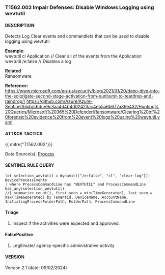 ### T1562.002 Impair Defenses: Disable Windows Logging using wevtutil

#### DESCRIPTION  <br />

Detects Log Clear events and commandlets that can be used to disable logging using wevtutil

**Example:**\
wevtutil cl Application  // Clear all of the events from the Application\
wevtutil /e:false	// Disables a log

**Related** \
Ransomware

**Reference:**\
https://www.microsoft.com/en-us/security/blog/2021/01/20/deep-dive-into-the-solorigate-second-stage-activation-from-sunburst-to-teardrop-and-raindrop/\
https://github.com/Azure/Azure-Sentinel/blob/c6dce9c3aa4d4b4d02423ac4eb5a6b677a39e432/Hunting%20Queries/Microsoft%20365%20Defender/Ransomware/Clearing%20of%20forensic%20evidence%20from%20event%20logs%20using%20wevtutil.yaml

#### ATT&CK TACTICS  <br />

{{ mitre("T1562.002")}}

Data Source(s):
[Process](https://attack.mitre.org/datasources/DS0009/)

#### SENTINEL RULE QUERY   <br />

```
let selection_wevtutil = dynamic(["/e:false", "cl", "clear-log"]);
DeviceProcessEvents
| where ProcessCommandLine has "WEVTUTIL" and ProcessCommandLine has_any(selection_wevtutil)
//| summarize count(), first_seen = min(TimeGenerated), last_seen = max(TimeGenerated) by TenantId, DeviceName, AccountName, InitiatingProcessFolderPath, FolderPath, ProcessCommandLine
```

#### Triage  <br />

1. Inspect if the activities were expected and approved.

#### FalsePositive  <br />

1. Legitimate/ agency-specific administrative activity

#### VERSION  <br />

Version 2.1 (date: 09/02/2024)
